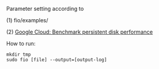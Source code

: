 Parameter setting according to

(1) fio/examples/

(2) [Google Cloud: Benchmark persistent disk performance](https://cloud.google.com/compute/docs/disks/benchmarking-pd-performance)


How to run:

```
mkdir tmp
sudo fio [file] --output=[output-log]
```